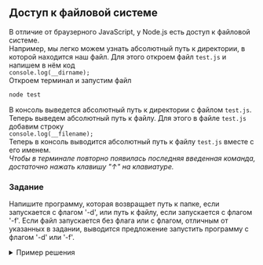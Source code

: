 ## Доступ к файловой системе
В отличие от браузерного JavaScript, у Node.js есть доступ к файловой системе.  
Например, мы легко можем узнать абсолютный путь к директории, в которой находится наш файл. Для этого откроем файл `test.js` и напишем в нём код  
`console.log(__dirname);`  
Откроем терминал и запустим файл  
```powershell
node test
```
В консоль выведется абсолютный путь к директории с файлом `test.js`. 
Теперь выведем абсолютный путь к файлу. Для этого в файле `test.js` добавим строку  
`console.log(__filename);`  
Теперь в консоль выводится абсолютный путь к файлу `test.js` вместе с его именем.  
*Чтобы в терминале повторно появилась последняя введенная команда, достаточно нажать клавишу "↑" на клавиатуре.*

### Задание
Напишите программу, которая возвращает путь к папке, если запускается с флагом '-d', или путь к файлу, если запускается с флагом '-f'. Если файл запускается без флага или с флагом, отличным от указанных в задании, выводится предложение запустить программу с флагом '-d' или '-f'.

<details>
  <summary>Пример решения</summary>

  ```js
  const { stdout } = process;
  const flag = process.argv[2];

  if (flag === '-d') {
      stdout.write(__dirname);
  } else if (flag === '-f') {
      stdout.write(__filename);
  } else {
      stdout.write('Пожалуйста, запустите программу с флагом -d или -f');
  }
  ```
</details>